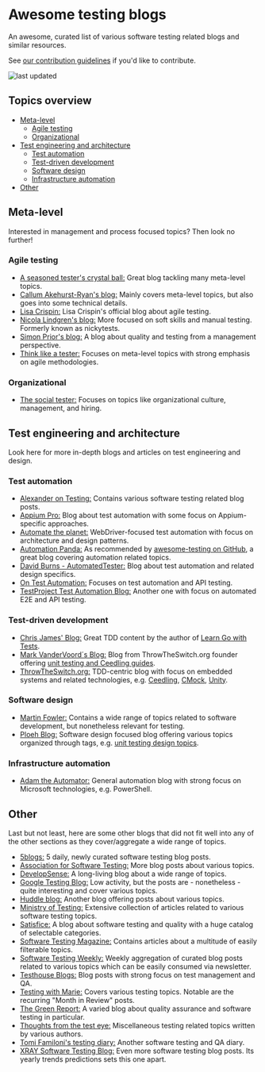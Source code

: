 # Awesome testing blogs

An awesome, curated list of various software testing related blogs and similar resources.

See [our contribution guidelines](https://github.com/ChristoWolf/awesome-testing-blogs/blob/main/CONTRIBUTING.md) if you'd like to contribute.

![last updated](https://img.shields.io/github/last-commit/ChristoWolf/awesome-testing-blogs/main?color=purple&label=last%20updated&style=for-the-badge)

## Topics overview

- [Meta-level](#meta-level)
  - [Agile testing](#agile-testing)
  - [Organizational](#organizational)
- [Test engineering and architecture](#test-engineering-and-architecture)
  - [Test automation](#test-automation)
  - [Test-driven development](#test-driven-development)
  - [Software design](#software-design)
  - [Infrastructure automation](#infrastructure-automation)
- [Other](#other)

## Meta-level

Interested in management and process focused topics?
Then look no further!

### Agile testing

- [A seasoned tester's crystal ball:](https://visible-quality.blogspot.com/) Great blog tackling many meta-level topics.
- [Callum Akehurst-Ryan's blog:](https://cakehurstryan.com/blog-posts/) Mainly covers meta-level topics, but also goes into some technical details.
- [Lisa Crispin:](https://lisacrispin.com/agile-testing-blog/) Lisa Crispin's official blog about agile testing.
- [Nicola Lindgren's blog:](https://nicolalindgren.com/) More focused on soft skills and manual testing. Formerly known as nickytests.
- [Simon Prior's blog:](https://simon-prior.uk/) A blog about quality and testing from a management perspective.
- [Think like a tester:](https://thinkingtester.com/articles/) Focuses on meta-level topics with strong emphasis on agile methodologies.

### Organizational

- [The social tester:](https://lisacrispin.com/agile-testing-blog/) Focuses on topics like organizational culture, management, and hiring.

## Test engineering and architecture

Look here for more in-depth blogs and articles on test engineering and design.

### Test automation

- [Alexander on Testing:](https://alexanderontesting.com/) Contains various software testing related blog posts.
- [Appium Pro:](https://appiumpro.com/editions) Blog about test automation with some focus on Appium-specific approaches.
- [Automate the planet:](https://www.automatetheplanet.com/blog/) WebDriver-focused test automation with focus on architecture and design patterns.
- [Automation Panda:](https://automationpanda.com/) As recommended by [awesome-testing on GitHub](https://git.io/v1hSm), a great blog covering automation related topics.
- [David Burns - AutomatedTester:](https://www.theautomatedtester.co.uk/blog/) Blog about test automation and related design specifics.
- [On Test Automation:](https://www.ontestautomation.com/blog/) Focuses on test automation and API testing.
- [TestProject Test Automation Blog:](https://blog.testproject.io/) Another one with focus on automated E2E and API testing.

### Test-driven development

- [Chris James' Blog:](https://quii.dev/) Great TDD content by the author of [Learn Go with Tests](https://github.com/quii/learn-go-with-tests).
- [Mark VanderVoord´s Blog:](http://vandervoord.net/) Blog from ThrowTheSwitch.org founder offering [unit testing and Ceedling guides](http://vandervoord.net/series).
- [ThrowTheSwitch.org:](http://www.throwtheswitch.org/) TDD-centric blog with focus on embedded systems and related technologies, e.g. [Ceedling](http://www.throwtheswitch.org/ceedling), [CMock](http://www.throwtheswitch.org/cmock), [Unity](http://www.throwtheswitch.org/unity).

### Software design

- [Martin Fowler:](https://martinfowler.com/) Contains a wide range of topics related to software development, but nonetheless relevant for testing.
- [Ploeh Blog:](https://blog.ploeh.dk/) Software design focused blog offering various topics organized through tags, e.g. [unit testing design topics](https://blog.ploeh.dk/tags/#Unit%20Testing-ref).

### Infrastructure automation

- [Adam the Automator:](https://adamtheautomator.com/) General automation blog with strong focus on Microsoft technologies, e.g. PowerShell.

## Other

Last but not least, here are some other blogs that did not fit well into any of the other sections as they cover/aggregate a wide range of topics.

- [5blogs:](https://5blogs.wordpress.com/) 5 daily, newly curated software testing blog posts.
- [Association for Software Testing:](https://associationforsoftwaretesting.org/blog/) More blog posts about various topics.
- [DevelopSense:](https://developsense.com/blog/) A long-living blog about a wide range of topics.
- [Google Testing Blog:](https://testing.googleblog.com/) Low activity, but the posts are - nonetheless - quite interesting and cover various topics.
- [Huddle blog:](https://huddle.eurostarsoftwaretesting.com/blog/) Another blog offering posts about various topics.
- [Ministry of Testing:](https://www.ministryoftesting.com/dojo/articles) Extensive collection of articles related to various software testing topics.
- [Satisfice:](https://satisfice.com/blog/) A blog about software testing and quality with a huge catalog of selectable categories.
- [Software Testing Magazine:](https://www.softwaretestingmagazine.com/) Contains articles about a multitude of easily filterable topics.
- [Software Testing Weekly:](https://softwaretestingweekly.com/) Weekly aggregation of curated blog posts related to various topics which can be easily consumed via newsletter.
- [Testhouse Blogs:](https://www.testhouse.net/blogs/) Blog posts with strong focus on test management and QA.
- [Testing with Marie:](https://www.testingwithmarie.com/blog) Covers various testing topics. Notable are the recurring "Month in Review" posts.
- [The Green Report:](https://www.thegreenreport.blog/) A varied blog about quality assurance and software testing in particular.
- [Thoughts from the test eye:](http://thetesteye.com/blog/) Miscellaneous testing related topics written by various authors.
- [Tomi Familoni's testing diary:](https://familonitomi.com/) Another software testing and QA diary.
- [XRAY Software Testing Blog:](https://www.getxray.app/blog/category/software-testing/) Even more software testing blog posts. Its yearly trends predictions sets this one apart.
